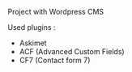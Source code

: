 Project with Wordpress CMS

Used plugins : 
  - Askimet 
  - ACF (Advanced Custom Fields)
  - CF7 (Contact form 7)
